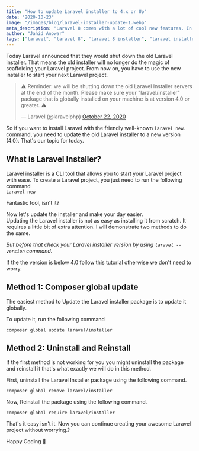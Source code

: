 ```yaml
---
title: "How to update Laravel installer to 4.x or Up"
date: "2020-10-23"
image: "/images/blog/laravel-installer-update-1.webp"
meta_description: "Laravel 8 comes with a lot of cool new features. In order to use full Laravel magic (CLI Installer). In this tutorial, we will see the 3 easiest methods to update laravel installer to the Latest Version."
author: "Jahid Anowar"
tags: ["laravel", "laravel 8", "laravel 8 installer", "laravel installer"]
---
```


Today Laravel announced that they would shut down the old Laravel installer. That means the old installer will no longer do the magic of scaffolding your Laravel project. From now on, you have to use the new installer to start your next Laravel project.

<blockquote class="twitter-tweet mt-2">
<p dir="ltr" lang="en">⚠️ Reminder: we will be shutting down the old Laravel Installer servers at the end of the month. Please make sure your "laravel/installer" package that is globally installed on your machine is at version 4.0 or greater. ⚠️</p>
— Laravel (@laravelphp) <a href="https://twitter.com/laravelphp/status/1319362549217959936?ref_src=twsrc%5Etfw">October 22, 2020</a></blockquote>
<script async src="https://platform.twitter.com/widgets.js" charset="utf-8"></script>

So if you want to install Laravel with the friendly well-known `laravel new.` command, you need to update the old Laravel installer to a new version (4.0). That's our topic for today.

## What is Laravel Installer?

Laravel installer is a CLI tool that allows you to start your Laravel project with ease. To create a Laravel project, you just need to run the following command  
`Laravel new`

Fantastic tool, isn't it?

Now let's update the installer and make your day easier.  
Updating the Laravel installer is not as easy as installing it from scratch. It requires a little bit of extra attention. I will demonstrate two methods to do the same.

_But before that check your Laravel installer version by using `laravel --version` command._

If the the version is below 4.0 follow this tutorial otherwise we don't need to worry.

## Method 1: Composer global update

The easiest method to Update the Laravel installer package is to update it globally.

To update it, run the following command

```
composer global update laravel/installer
```

## Method 2: Uninstall and Reinstall

If the first method is not working for you you might uninstall the package and reinstall it that's what exactly we will do in this method.

First, uninstall the Laravel Installer package using the following command.

```
composer global remove laravel/installer
```

Now, Reinstall the package using the following command.

```
composer global require laravel/installer
```

That's it easy isn't it. Now you can continue creating your awesome Laravel project without worrying.?

Happy Coding 👋

